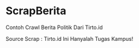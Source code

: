 # ScrapBerita
Contoh Crawl Berita Politik Dari Tirto.id

Source Scrap : Tirto.id
Ini Hanyalah Tugas Kampus!
